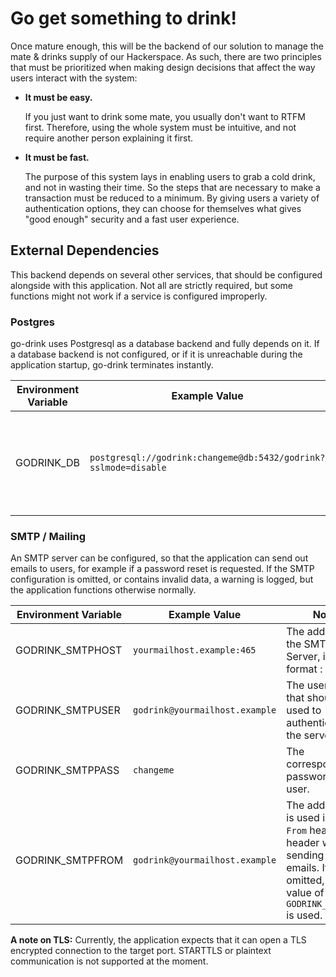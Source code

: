 # Go get something to drink!

Once mature enough, this will be the backend of our solution to manage the mate & drinks supply of our Hackerspace. As 
such, there are two principles that must be prioritized when making design decisions that affect the way users 
interact with the system:

 * **It must be easy.**
    
    If you just want to drink some mate, you usually don't want to RTFM first. Therefore, using the whole system must be 
    intuitive, and not require another person explaining it first. 

 * **It must be fast.**

    The purpose of this system lays in enabling users to grab a cold drink, and not in wasting their time. So the steps 
    that are necessary to make a transaction must be reduced to a minimum. By giving users a variety of authentication 
    options, they can choose for themselves what gives "good enough" security and a fast user experience. 

## External Dependencies
This backend depends on several other services, that should be configured alongside with this application. Not all are 
strictly required, but some functions might not work if a service is configured improperly. 

### Postgres
go-drink uses Postgresql as a database backend and fully depends on it. If a database backend is not configured, or if 
it is unreachable during the application startup, go-drink terminates instantly.

| Environment Variable | Example Value | Notes                                                         |
| --- | --- |---------------------------------------------------------------|
| GODRINK_DB | `postgresql://godrink:changeme@db:5432/godrink?sslmode=disable` | A connection string describing of the database can be reached | 

### SMTP / Mailing
An SMTP server can be configured, so that the application can send out emails to users, for example if a password reset 
is requested. If the SMTP configuration is omitted, or contains invalid data, a warning is logged, but the application 
functions otherwise normally.

| Environment Variable | Example Value                  | Notes                                                                                                              |
| --- |--------------------------------|--------------------------------------------------------------------------------------------------------------------|
| GODRINK_SMTPHOST | `yourmailhost.example:465`     | The address of the SMTP Server, in the format <host>:<port>                                                        |
| GODRINK_SMTPUSER | `godrink@yourmailhost.example` | The username that should be used to authenticate to the server                                                     |
| GODRINK_SMTPPASS | `changeme` | The corresponding password for the user.                                                                           |
| GODRINK_SMTPFROM | `godrink@yourmailhost.example` | The address that is used in the `From` header header when sending out emails. If omitted, the value of `GODRINK_SMTPUSER` is used. |

**A note on TLS:** Currently, the application expects that it can open a TLS encrypted connection to the target port. 
STARTTLS or plaintext communication is not supported at the moment. 